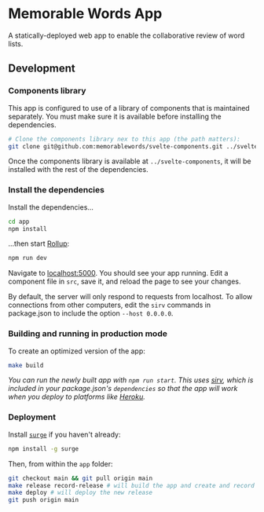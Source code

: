 Memorable Words App
===================

A statically-deployed web app to enable the collaborative review of word lists.


Development
-----------

### Components library

This app is configured to use of a library of components that is maintained separately. You must make sure it is available before installing the dependencies.

```sh
# Clone the components library nex to this app (the path matters):
git clone git@github.com:memorablewords/svelte-components.git ../svelte-components
```

Once the components library is available at `../svelte-components`, it will be installed with the rest of the dependencies.

### Install the dependencies

Install the dependencies…

```sh
cd app
npm install
```

…then start [Rollup][rollup]:

```bash
npm run dev
```

Navigate to [localhost:5000](http://localhost:5000). You should see your app running. Edit a component file in `src`, save it, and reload the page to see your changes.

By default, the server will only respond to requests from localhost. To allow connections from other computers, edit the `sirv` commands in package.json to include the option `--host 0.0.0.0`.


### Building and running in production mode

To create an optimized version of the app:

```bash
make build
```

_You can run the newly built app with `npm run start`. This uses [sirv][sirv], which is included in your package.json's `dependencies` so that the app will work when you deploy to platforms like [Heroku][heroku]._

### Deployment

Install [`surge`][surge] if you haven't already:

```bash
npm install -g surge
```

Then, from within the `app` folder:

```bash
git checkout main && git pull origin main
make release record-release # will build the app and create and record a new release
make deploy # will deploy the new release
git push origin main
```

  [heroku]: https://heroku.com
  [rollup]: https://rollupjs.org
  [sirv]: https://github.com/lukeed/sirv
  [surge]: https://surge.sh
  [svelte]: https://svelte.dev
